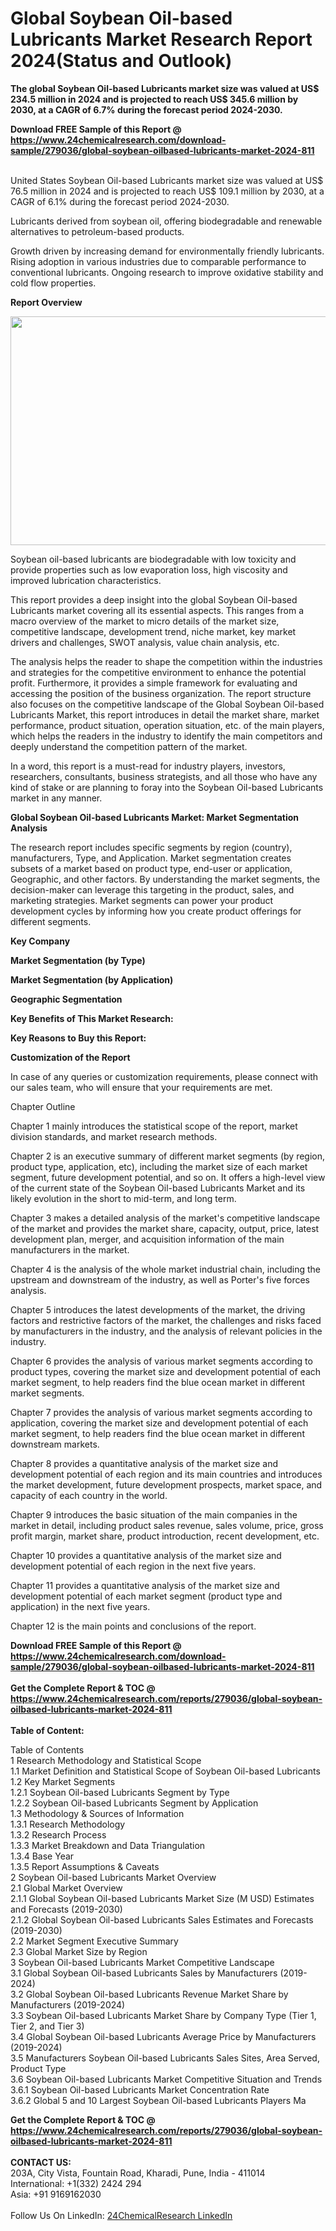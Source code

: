 <h1>Global Soybean Oil-based Lubricants Market Research Report 2024(Status and Outlook)</h1><p><strong>The global Soybean Oil-based Lubricants market size was valued at US$ 234.5 million in 2024 and is projected to reach US$ 345.6 million by 2030, at a CAGR of 6.7% during the forecast period 2024-2030.</strong></p><p>
</p><p></p><div><b>Download FREE Sample of this Report @ 
            <a href="https://www.24chemicalresearch.com/download-sample/279036/global-soybean-oilbased-lubricants-market-2024-811">
            https://www.24chemicalresearch.com/download-sample/279036/global-soybean-oilbased-lubricants-market-2024-811</a></b></div><br><p>
</p><p>
United States Soybean Oil-based Lubricants market size was valued at US$ 76.5 million in 2024 and is projected to reach US$ 109.1 million by 2030, at a CAGR of 6.1% during the forecast period 2024-2030.</p><p>
</p><p>
Lubricants derived from soybean oil, offering biodegradable and renewable alternatives to petroleum-based products.</p><p>
</p><p>
Growth driven by increasing demand for environmentally friendly lubricants. Rising adoption in various industries due to comparable performance to conventional lubricants. Ongoing research to improve oxidative stability and cold flow properties.</p><p>
</p><p>
<strong>Report Overview</strong></p><p>
</p><p><strong><img alt="" src="https://24chemicalresearch.com/assets/report-images/GlobalSoybeanOil-basedLubricantsmarket.png" style="height:366px; width:731px"></strong></p><p>
Soybean oil-based lubricants are biodegradable with low toxicity and provide properties such as low evaporation loss, high viscosity and improved lubrication characteristics.</p><p>
This report provides a deep insight into the global Soybean Oil-based Lubricants market covering all its essential aspects. This ranges from a macro overview of the market to micro details of the market size, competitive landscape, development trend, niche market, key market drivers and challenges, SWOT analysis, value chain analysis, etc.</p><p>
The analysis helps the reader to shape the competition within the industries and strategies for the competitive environment to enhance the potential profit. Furthermore, it provides a simple framework for evaluating and accessing the position of the business organization. The report structure also focuses on the competitive landscape of the Global Soybean Oil-based Lubricants Market, this report introduces in detail the market share, market performance, product situation, operation situation, etc. of the main players, which helps the readers in the industry to identify the main competitors and deeply understand the competition pattern of the market.</p><p>
In a word, this report is a must-read for industry players, investors, researchers, consultants, business strategists, and all those who have any kind of stake or are planning to foray into the Soybean Oil-based Lubricants market in any manner.</p><p>
<strong>Global Soybean Oil-based Lubricants Market: Market Segmentation Analysis</strong></p><p>
The research report includes specific segments by region (country), manufacturers, Type, and Application. Market segmentation creates subsets of a market based on product type, end-user or application, Geographic, and other factors. By understanding the market segments, the decision-maker can leverage this targeting in the product, sales, and marketing strategies. Market segments can power your product development cycles by informing how you create product offerings for different segments.</p><p>
<strong>Key Company</strong></p><p>
</p><p>
</p><p><strong>Market Segmentation (by Type)</strong></p><p>
</p><p>
</p><p></p><p>
<strong>Market Segmentation (by Application)</strong></p><p>
</p><p>
</p><p></p><p>
<strong>Geographic Segmentation</strong></p><p>
</p><p>
</p><p></p><p>
<strong>Key Benefits of This Market Research:</strong></p><p>
</p><p>
</p><p></p><p>
<strong>Key Reasons to Buy this Report:</strong></p><p>
</p><p>
</p><p><strong>Customization of the Report</strong></p><p>
In case of any queries or customization requirements, please connect with our sales team, who will ensure that your requirements are met.</p><p>
Chapter Outline</p><p>
Chapter 1 mainly introduces the statistical scope of the report, market division standards, and market research methods.</p><p>
</p><p>
Chapter 2 is an executive summary of different market segments (by region, product type, application, etc), including the market size of each market segment, future development potential, and so on. It offers a high-level view of the current state of the Soybean Oil-based Lubricants Market and its likely evolution in the short to mid-term, and long term.</p><p>
</p><p>
Chapter 3 makes a detailed analysis of the market's competitive landscape of the market and provides the market share, capacity, output, price, latest development plan, merger, and acquisition information of the main manufacturers in the market.</p><p>
</p><p>
Chapter 4 is the analysis of the whole market industrial chain, including the upstream and downstream of the industry, as well as Porter's five forces analysis.</p><p>
</p><p>
Chapter 5 introduces the latest developments of the market, the driving factors and restrictive factors of the market, the challenges and risks faced by manufacturers in the industry, and the analysis of relevant policies in the industry.</p><p>
</p><p>
Chapter 6 provides the analysis of various market segments according to product types, covering the market size and development potential of each market segment, to help readers find the blue ocean market in different market segments.</p><p>
</p><p>
Chapter 7 provides the analysis of various market segments according to application, covering the market size and development potential of each market segment, to help readers find the blue ocean market in different downstream markets.</p><p>
</p><p>
Chapter 8 provides a quantitative analysis of the market size and development potential of each region and its main countries and introduces the market development, future development prospects, market space, and capacity of each country in the world.</p><p>
</p><p>
Chapter 9 introduces the basic situation of the main companies in the market in detail, including product sales revenue, sales volume, price, gross profit margin, market share, product introduction, recent development, etc.</p><p>
</p><p>
Chapter 10 provides a quantitative analysis of the market size and development potential of each region in the next five years.</p><p>
</p><p>
Chapter 11 provides a quantitative analysis of the market size and development potential of each market segment (product type and application) in the next five years.</p><p>
</p><p>
Chapter 12 is the main points and conclusions of the report.</p><div><b>Download FREE Sample of this Report @ 
            <a href="https://www.24chemicalresearch.com/download-sample/279036/global-soybean-oilbased-lubricants-market-2024-811">
            https://www.24chemicalresearch.com/download-sample/279036/global-soybean-oilbased-lubricants-market-2024-811</a></b></div><br><div><b>Get the Complete Report & TOC @ 
            <a href="https://www.24chemicalresearch.com/reports/279036/global-soybean-oilbased-lubricants-market-2024-811">
            https://www.24chemicalresearch.com/reports/279036/global-soybean-oilbased-lubricants-market-2024-811</a></b></div><br>
            <b>Table of Content:</b><p>Table of Contents<br />
 1 Research Methodology and Statistical Scope<br />
 1.1 Market Definition and Statistical Scope of Soybean Oil-based Lubricants<br />
 1.2 Key Market Segments<br />
 1.2.1 Soybean Oil-based Lubricants Segment by Type<br />
 1.2.2 Soybean Oil-based Lubricants Segment by Application<br />
 1.3 Methodology & Sources of Information<br />
 1.3.1 Research Methodology<br />
 1.3.2 Research Process<br />
 1.3.3 Market Breakdown and Data Triangulation<br />
 1.3.4 Base Year<br />
 1.3.5 Report Assumptions & Caveats<br />
 2 Soybean Oil-based Lubricants Market Overview<br />
 2.1 Global Market Overview<br />
 2.1.1 Global Soybean Oil-based Lubricants Market Size (M USD) Estimates and Forecasts (2019-2030)<br />
 2.1.2 Global Soybean Oil-based Lubricants Sales Estimates and Forecasts (2019-2030)<br />
 2.2 Market Segment Executive Summary<br />
 2.3 Global Market Size by Region<br />
 3 Soybean Oil-based Lubricants Market Competitive Landscape<br />
 3.1 Global Soybean Oil-based Lubricants Sales by Manufacturers (2019-2024)<br />
 3.2 Global Soybean Oil-based Lubricants Revenue Market Share by Manufacturers (2019-2024)<br />
 3.3 Soybean Oil-based Lubricants Market Share by Company Type (Tier 1, Tier 2, and Tier 3)<br />
 3.4 Global Soybean Oil-based Lubricants Average Price by Manufacturers (2019-2024)<br />
 3.5 Manufacturers Soybean Oil-based Lubricants Sales Sites, Area Served, Product Type<br />
 3.6 Soybean Oil-based Lubricants Market Competitive Situation and Trends<br />
 3.6.1 Soybean Oil-based Lubricants Market Concentration Rate<br />
 3.6.2 Global 5 and 10 Largest Soybean Oil-based Lubricants Players Ma</p><div><b>Get the Complete Report & TOC @ 
            <a href="https://www.24chemicalresearch.com/reports/279036/global-soybean-oilbased-lubricants-market-2024-811">
            https://www.24chemicalresearch.com/reports/279036/global-soybean-oilbased-lubricants-market-2024-811</a></b></div><br><b>CONTACT US:</b><br>
            203A, City Vista, Fountain Road, Kharadi, Pune, India - 411014<br>
            International: +1(332) 2424 294<br>
            Asia: +91 9169162030 <br><br>
            Follow Us On LinkedIn: <a href="https://www.linkedin.com/company/24chemicalresearch/">24ChemicalResearch LinkedIn</a>